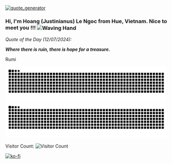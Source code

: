 [![quote_generator](https://github.com/Justinianus2001/Justinianus2001/actions/workflows/main.yml/badge.svg)](https://github.com/Justinianus2001/Justinianus2001/actions/workflows/main.yml)
### Hi, I'm Hoang (Justinianus) Le Ngoc from Hue, Vietnam. Nice to meet you !!! <img align=center src="https://user-images.githubusercontent.com/26017543/213809353-c908d93c-3dff-4694-9d13-e0e5cbdb879c.png" alt="Waving Hand" width="36" height="36"/>

*Quote of the Day (12/07/2024):*

_**Where there is ruin, there is hope for a treasure.**_

Rumi

![Contribution Snake Light](https://raw.githubusercontent.com/Justinianus2001/Justinianus2001/output/github-snake-light.svg#gh-light-mode-only)![Contribution Snake Dark](https://raw.githubusercontent.com/Justinianus2001/Justinianus2001/output/github-snake-dark.svg#gh-dark-mode-only)

Visitor Count: ![Visitor Count](https://profile-counter.glitch.me/Justinianus2001/count.svg)

[![ko-fi](https://ko-fi.com/img/githubbutton_sm.svg)](https://ko-fi.com/U7U6PZIUJ)